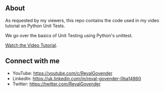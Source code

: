 ## About

As requested by my viewers, this repo contains the code used in my video tutorial on Python Unit Tests.

We go over the basics of Unit Testing using Python's unittest.

[Watch the Video Tutorial](https://youtu.be/_0soBPejyu4).

## Connect with me
- YouTube: https://youtube.com/c/RevalGovender
- LinkedIn: https://uk.linkedin.com/in/reval-govender-0ba14860
- Twitter: https://twitter.com/RevalGovender
